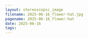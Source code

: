```yaml
---
layout: stereoscopic_image
filename: 2025-06-16_flower-hat.jpg
pagename: 2025-06-16_flower-hat
date: 2025-06-16
tags:
---
```

